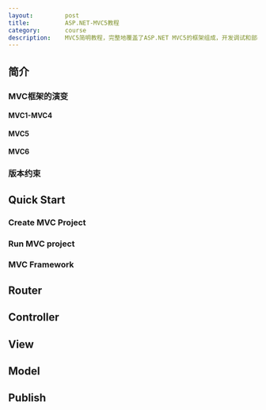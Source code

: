 ```yaml
---
layout:         post
title:          ASP.NET-MVC5教程
category:       course
description:    MVC5简明教程，完整地覆盖了ASP.NET MVC5的框架组成，开发调试和部署排错。
---
```


## 简介
### MVC框架的演变
#### MVC1-MVC4
#### MVC5
#### MVC6
### 版本约束
## Quick Start
### Create MVC Project
### Run MVC project
### MVC Framework
## Router
## Controller
## View
## Model
## Publish